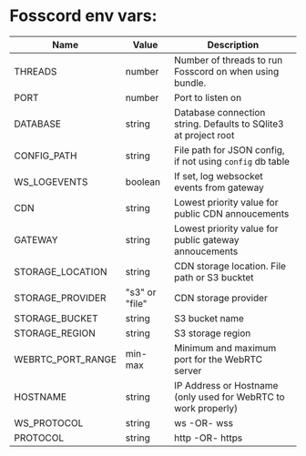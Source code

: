 # Fosscord env vars:

| Name             | Value          | Description                                                     |
| ---------------- | -------------- | --------------------------------------------------------------- |
| THREADS          | number         | Number of threads to run Fosscord on when using bundle.         |
| PORT             | number         | Port to listen on                                               |
| DATABASE         | string         | Database connection string. Defaults to SQlite3 at project root |
| CONFIG_PATH      | string         | File path for JSON config, if not using `config` db table       |
| WS_LOGEVENTS     | boolean        | If set, log websocket events from gateway                       |
| CDN              | string         | Lowest priority value for public CDN annoucements               |
| GATEWAY          | string         | Lowest priority value for public gateway annoucements           |
| STORAGE_LOCATION | string         | CDN storage location. File path or S3 bucktet                   |
| STORAGE_PROVIDER | "s3" or "file" | CDN storage provider                                            |
| STORAGE_BUCKET   | string         | S3 bucket name                                                  |
| STORAGE_REGION   | string         | S3 storage region                                               |
| WEBRTC_PORT_RANGE| min-max        | Minimum and maximum port for the WebRTC server                  |
| HOSTNAME         | string         | IP Address or Hostname (only used for WebRTC to work properly)  |
| WS_PROTOCOL      | string         | ws -OR- wss                                                     |
| PROTOCOL         | string         | http -OR- https                                                 |
